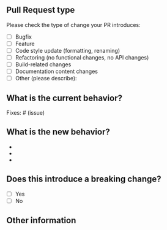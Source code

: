 <!--- Please provide a general summary of your changes in the title above -->

## Pull Request type

<!-- Please try to limit your pull request to one type; submit multiple pull requests if needed. -->

Please check the type of change your PR introduces:

- [ ] Bugfix
- [ ] Feature
- [ ] Code style update (formatting, renaming)
- [ ] Refactoring (no functional changes, no API changes)
- [ ] Build-related changes
- [ ] Documentation content changes
- [ ] Other (please describe):

## What is the current behavior?

<!-- Please describe the current behavior that you are modifying, or link to a relevant issue. -->

Fixes: # (issue)

## What is the new behavior?

<!-- Please describe the behavior or changes that are being added by this PR. -->

-
-
-

## Does this introduce a breaking change?

- [ ] Yes
- [ ] No

<!-- If this does introduce a breaking change, please describe the impact and migration path for existing applications below. -->

## Other information

<!-- Any other information that is important to this PR, such as screenshots of how the component looks before and after the change. -->

